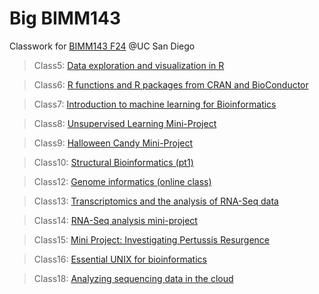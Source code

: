 # Big BIMM143
Classwork for [BIMM143 F24](https://bioboot.github.io/bimm143_F24/) @UC San Diego

> Class5: [Data exploration and visualization in R](https://github.com/nthiphakhinkeo/BIMM143_github/blob/main/Class05/class05-PDF.pdf)

> Class6: [R functions and R packages from CRAN and BioConductor](https://github.com/nthiphakhinkeo/BIMM143_github/blob/main/Class06/Class06.pdf)

> Class7: [Introduction to machine learning for Bioinformatics](https://github.com/nthiphakhinkeo/BIMM143_github/blob/main/Class07/Class07.pdf)

> Class8: [Unsupervised Learning Mini-Project](https://github.com/nthiphakhinkeo/BIMM143_github/blob/main/Class08/Class08.pdf)

> Class9: [Halloween Candy Mini-Project](https://github.com/nthiphakhinkeo/BIMM143_github/blob/main/Class09/Class09.pdf)

> Class10: [Structural Bioinformatics (pt1)](https://github.com/nthiphakhinkeo/BIMM143_github/blob/main/Class10/Class10.pdf)

> Class12: [Genome informatics (online class)](https://github.com/nthiphakhinkeo/BIMM143_github/blob/main/Class12/Class12.pdf)

> Class13: [Transcriptomics and the analysis of RNA-Seq data](https://github.com/nthiphakhinkeo/BIMM143_github/blob/main/Class13/Class13.pdf)

> Class14: [RNA-Seq analysis mini-project](https://github.com/nthiphakhinkeo/BIMM143_github/blob/main/Class14/Class14.pdf)

> Class15: [Mini Project: Investigating Pertussis Resurgence](https://github.com/nthiphakhinkeo/BIMM143_github/blob/main/Class15/Class15.pdf)

> Class16: [Essential UNIX for bioinformatics](https://github.com/nthiphakhinkeo/BIMM143_github/blob/main/Class16/Class16/Class16.pdf)

> Class18: [Analyzing sequencing data in the cloud](https://github.com/nthiphakhinkeo/BIMM143_github/blob/main/Class18/Class18.pdf)
